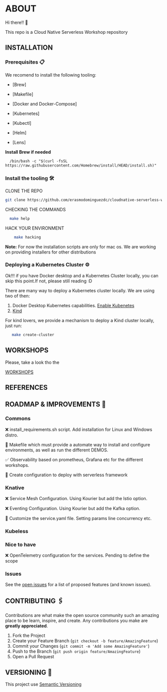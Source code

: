 # ABOUT

Hi there!! 👋

This repo is a Cloud Native Serverless Workshop repository 

## INSTALLATION

### Prerequisites  📋

We recomend to install the following tooling: 

* [Brew]

* [Makefile]

* [Docker and Docker-Compose]

* [Kubernetes]

* [Kubectl]

* [Helm]

* [Lens]


**Install Brew if needed** 

```shell script
  /bin/bash -c "$(curl -fsSL https://raw.githubusercontent.com/Homebrew/install/HEAD/install.sh)"
```

### Install the tooling  🛠️

CLONE THE REPO  
   
   ```sh
   git clone https://github.com/erasmodominguezdc/cloudnative-serverless-workshops
   ```
   
CHECKING THE COMMANDS  

   ```sh
     make help
   ```

HACK YOUR ENVIRONMENT 

 ```sh
     make hacking
   ```

**Note:** For now the installation scripts are only for mac os. We are working on providing installers for other distributions


### Deploying a Kubernetes Cluster ⚙️

Ok!!! if you have Docker desktop and a Kubernetes Cluster locally, you can skip this point.If not, please still reading :D 

There are many way to deploy a Kubernetes cluster locally. We are using two of then:
 
 1. Docker Desktop Kubernetes capabilities. [Enable Kubenetes](https://docs.docker.com/desktop/kubernetes/) 
 2. [Kind](https://kind.sigs.k8s.io)
 
 For kind lovers, we provide a mechanism to deploy a Kind cluster locally, just run: 
 
 ```sh
    make create-cluster 
```
 
## WORKSHOPS 

Please, take a look tho the

[WORKSHOPS](workshops/README.md)

## REFERENCES 

## ROADMAP & IMPROVEMENTS  🚀

### Commons

❌ install_requirements.sh script. Add installation for Linux and Windows distro. 

🚧  Makefile which must provide a automate way to install and configure environments, as well as run the different DEMOS.

✅  Observability based on prometheus, Grafana etc for the different workshops.

🚧  Create configuration to deploy with serverless framework

### Knative


❌  Service Mesh Configuration. Using Kourier but add the Istio option.

❌  Eventing Configuration. Using Kourier but add the Kafka option.

🚧  Customize the service.yaml file. Setting params line concurrency etc.

### Kubeless 

### Nice to have 

❌  OpenTelemetry configuration for the services. Pending to define the scope


### Issues 

See the [open issues](https://github.com/erasmolpa/serverless-workshop/issues?q=is%3Aissue+is%3Aopen+sort%3Aupdated-desc) for a list of proposed features (and known issues).


## CONTRIBUTING 🖇️

Contributions are what make the open source community such an amazing place to be learn, inspire, and create. Any contributions you make are **greatly appreciated**.

1. Fork the Project
2. Create your Feature Branch (`git checkout -b feature/AmazingFeature`)
3. Commit your Changes (`git commit -m 'Add some AmazingFeature'`)
4. Push to the Branch (`git push origin feature/AmazingFeature`)
5. Open a Pull Request

## VERSIONING 📌

This project use [Semantic Versioning](https://semver.org/lang/es/)


